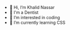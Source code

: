 - 👋 Hi, I’m Khalid Nassar
- 🦷 I'm a Dentist
- 👀 I’m interested in coding
- 🌱 I’m currently learning CSS

<!---
Khalid-Nassar60/Khalid-Nassar60 is a ✨ special ✨ repository because its `README.md` (this file) appears on your GitHub profile.
You can click the Preview link to take a look at your changes.
--->
